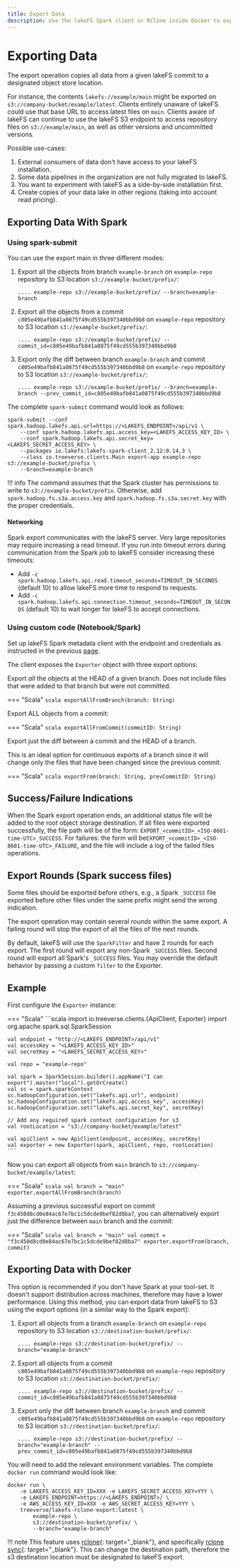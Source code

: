 ```yaml
---
title: Export Data
description: Use the lakeFS Spark client or RClone inside Docker to export a lakeFS commit to the object store.
---
```


# Exporting Data
The export operation copies all data from a given lakeFS commit to
a designated object store location.

For instance, the contents `lakefs://example/main` might be exported on
`s3://company-bucket/example/latest`. Clients entirely unaware of lakeFS could use that
base URL to access latest files on `main`. Clients aware of lakeFS can continue to use
the lakeFS S3 endpoint to access repository files on `s3://example/main`, as well as
other versions and uncommitted versions.

Possible use-cases:

1. External consumers of data don't have access to your lakeFS installation.
1. Some data pipelines in the organization are not fully migrated to lakeFS.
1. You want to experiment with lakeFS as a side-by-side installation first.
1. Create copies of your data lake in other regions (taking into account read pricing).

## Exporting Data With Spark 

### Using spark-submit

You can use the export main in three different modes:

1. Export all the objects from branch `example-branch` on `example-repo` repository to S3 location `s3://example-bucket/prefix/`:

    ```shell
    .... example-repo s3://example-bucket/prefix/ --branch=example-branch
    ```


1. Export all the objects from a commit `c805e49bafb841a0875f49cd555b397340bbd9b8` on `example-repo` repository to S3 location `s3://example-bucket/prefix/`:

    ```shell
    .... example-repo s3://example-bucket/prefix/ --commit_id=c805e49bafb841a0875f49cd555b397340bbd9b8
    ```

1. Export only the diff between branch `example-branch` and commit `c805e49bafb841a0875f49cd555b397340bbd9b8`
   on `example-repo` repository to S3 location `s3://example-bucket/prefix/`:

    ```shell
    .... example-repo s3://example-bucket/prefix/ --branch=example-branch --prev_commit_id=c805e49bafb841a0875f49cd555b397340bbd9b8
    ```

The complete `spark-submit` command would look as follows:

```shell
spark-submit --conf spark.hadoop.lakefs.api.url=https://<LAKEFS_ENDPOINT>/api/v1 \
    --conf spark.hadoop.lakefs.api.access_key=<LAKEFS_ACCESS_KEY_ID> \
    --conf spark.hadoop.lakefs.api.secret_key=<LAKEFS_SECRET_ACCESS_KEY> \
    --packages io.lakefs:lakefs-spark-client_2.12:0.14.3 \
    --class io.treeverse.clients.Main export-app example-repo s3://example-bucket/prefix \
    --branch=example-branch
```

!!! info
    The command assumes that the Spark cluster has permissions to write to `s3://example-bucket/prefix`.
    Otherwise, add `spark.hadoop.fs.s3a.access.key` and `spark.hadoop.fs.s3a.secret.key` with the proper credentials.


#### Networking

Spark export communicates with the lakeFS server.  Very large repositories
may require increasing a read timeout.  If you run into timeout errors
during communication from the Spark job to lakeFS consider increasing these
timeouts:

* Add `-c spark.hadoop.lakefs.api.read.timeout_seconds=TIMEOUT_IN_SECONDS`
  (default 10) to allow lakeFS more time to respond to requests.
* Add `-c
  spark.hadoop.lakefs.api.connection.timeout_seconds=TIMEOUT_IN_SECONDS`
  (default 10) to wait longer for lakeFS to accept connections.

### Using custom code (Notebook/Spark)

Set up lakeFS Spark metadata client with the endpoint and credentials as instructed in the previous [page](../reference/spark-client.md).

The client exposes the `Exporter` object with three export options:

Export *all* the objects at the HEAD of a given branch. Does not include
files that were added to that branch but were not committed.

=== "Scala"
    ```scala
    exportAllFromBranch(branch: String)
    ```

Export ALL objects from a commit:

=== "Scala"
    ```scala
    exportAllFromCommit(commitID: String)
    ```
  
Export just the diff between a commit and the HEAD of a branch.

This is an ideal option for continuous exports of a branch since it will change only the files
that have been changed since the previous commit.


=== "Scala"
    ```scala
    exportFrom(branch: String, prevCommitID: String)
    ```

## Success/Failure Indications

When the Spark export operation ends, an additional status file will be added to the root
object storage destination.
If all files were exported successfully, the file path will be of the form: `EXPORT_<commitID>_<ISO-8601-time-UTC>_SUCCESS`.
For failures: the form will be`EXPORT_<commitID>_<ISO-8601-time-UTC>_FAILURE`, and the file will include a log of the failed files operations.

## Export Rounds (Spark success files)

Some files should be exported before others, e.g., a Spark `_SUCCESS` file exported before other files under
the same prefix might send the wrong indication.

The export operation may contain several *rounds* within the same export.
A failing round will stop the export of all the files of the next rounds.

By default, lakeFS will use the `SparkFilter` and have 2 rounds for each export.
The first round will export any non-Spark `_SUCCESS` files. Second round will export all Spark's `_SUCCESS` files.
You may override the default behavior by passing a custom `filter` to the Exporter.  

## Example

First configure the `Exporter` instance:

=== "Scala"
    ```scala
    import io.treeverse.clients.{ApiClient, Exporter}
    import org.apache.spark.sql.SparkSession

    val endpoint = "http://<LAKEFS_ENDPOINT>/api/v1"
    val accessKey = "<LAKEFS_ACCESS_KEY_ID>"
    val secretKey = "<LAKEFS_SECRET_ACCESS_KEY>"

    val repo = "example-repo"

    val spark = SparkSession.builder().appName("I can export").master("local").getOrCreate()
    val sc = spark.sparkContext
    sc.hadoopConfiguration.set("lakefs.api.url", endpoint)
    sc.hadoopConfiguration.set("lakefs.api.access_key", accessKey)
    sc.hadoopConfiguration.set("lakefs.api.secret_key", secretKey)

    // Add any required spark context configuration for s3
    val rootLocation = "s3://company-bucket/example/latest"

    val apiClient = new ApiClient(endpoint, accessKey, secretKey)
    val exporter = new Exporter(spark, apiClient, repo, rootLocation)
    ```

Now you can export all objects from `main` branch to `s3://company-bucket/example/latest`:

=== "Scala"
    ```scala
    val branch = "main"
    exporter.exportAllFromBranch(branch)
    ```

Assuming a previous successful export on commit `f3c450d8cd0e84ac67e7bc1c5dcde9bef82d8ba7`,
you can alternatively export just the difference between `main` branch and the commit:

=== "Scala"
    ```scala
    val branch = "main"
    val commit = "f3c450d8cd0e84ac67e7bc1c5dcde9bef82d8ba7"
    exporter.exportFrom(branch, commit)
    ```

## Exporting Data with Docker

This option is recommended if you don't have Spark at your tool-set.
It doesn't support distribution across machines, therefore may have a lower performance. 
Using this method, you can export data from lakeFS to S3 using the export options (in a similar way to the Spark export):

1. Export all objects from a branch `example-branch` on `example-repo` repository to S3 location `s3://destination-bucket/prefix/`:
    ```shell
    .... example-repo s3://destination-bucket/prefix/ --branch="example-branch"
    ```
1. Export all objects from a commit `c805e49bafb841a0875f49cd555b397340bbd9b8` on `example-repo` repository to S3 location `s3://destination-bucket/prefix/`:

    ```shell
    .... example-repo s3://destination-bucket/prefix/ --commit_id=c805e49bafb841a0875f49cd555b397340bbd9b8
    ```
1. Export only the diff between branch `example-branch` and commit `c805e49bafb841a0875f49cd555b397340bbd9b8`
   on `example-repo` repository to S3 location `s3://destination-bucket/prefix/`:

    ```shell
    .... example-repo s3://destination-bucket/prefix/ --branch="example-branch" --prev_commit_id=c805e49bafb841a0875f49cd555b397340bbd9b8
    ```

You will need to add the relevant environment variables.
The complete `docker run` command would look like:

```shell
docker run \
    -e LAKEFS_ACCESS_KEY_ID=XXX -e LAKEFS_SECRET_ACCESS_KEY=YYY \
    -e LAKEFS_ENDPOINT=https://<LAKEFS_ENDPOINT>/ \
    -e AWS_ACCESS_KEY_ID=XXX -e AWS_SECRET_ACCESS_KEY=YYY \
    treeverse/lakefs-rclone-export:latest \
        example-repo \
        s3://destination-bucket/prefix/ \
        --branch="example-branch"
```

!!! note
    This feature uses [rclone](https://rclone.org/){: target="_blank"},
    and specifically [rclone sync](https://rclone.org/commands/rclone_sync/){: target="_blank"}. This can change the destination path, therefore the s3 destination location must be designated to lakeFS export.

